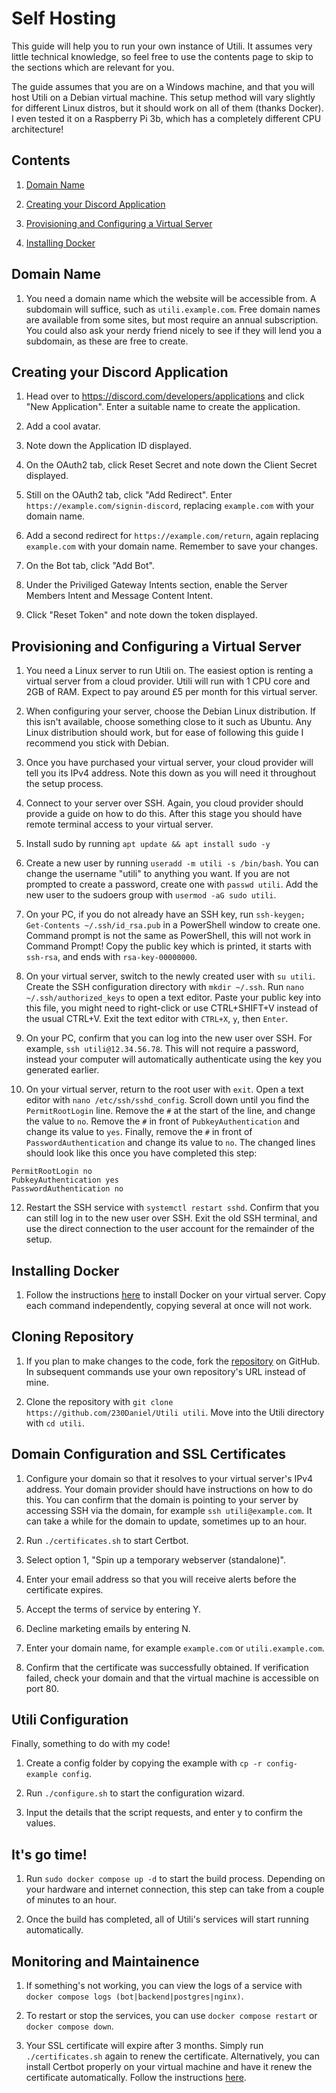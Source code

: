 # Self Hosting

This guide will help you to run your own instance of Utili. It assumes very little technical knowledge, so feel free to use the contents page to skip to the sections which are relevant for you.

The guide assumes that you are on a Windows machine, and that you will host Utili on a Debian virtual machine. This setup method will vary slightly for different Linux distros, but it should work on all of them (thanks Docker). I even tested it on a Raspberry Pi 3b, which has a completely different CPU architecture!


## Contents

1. [Domain Name](#domain-name)

1. [Creating your Discord Application](#creating-your-discord-application)

2. [Provisioning and Configuring a Virtual Server](#provisioning-and-configuring-a-virtual-server)

3. [Installing Docker](#installing-docker)


## Domain Name

1. You need a domain name which the website will be accessible from. A subdomain will suffice, such as `utili.example.com`. Free domain names are available from some sites, but most require an annual subscription. You could also ask your nerdy friend nicely to see if they will lend you a subdomain, as these are free to create.


## Creating your Discord Application

1. Head over to https://discord.com/developers/applications and click "New Application". Enter a suitable name to create the application.

2. Add a cool avatar.

3. Note down the Application ID displayed.

4. On the OAuth2 tab, click Reset Secret and note down the Client Secret displayed.

5. Still on the OAuth2 tab, click "Add Redirect". Enter `https://example.com/signin-discord`, replacing `example.com` with your domain name.

6. Add a second redirect for `https://example.com/return`, again replacing `example.com` with your domain name. Remember to save your changes.

7. On the Bot tab, click "Add Bot".

8. Under the Priviliged Gateway Intents section, enable the Server Members Intent and Message Content Intent.

9. Click "Reset Token" and note down the token displayed.


## Provisioning and Configuring a Virtual Server

1. You need a Linux server to run Utili on. The easiest option is renting a virtual server from a cloud provider. Utili will run with 1 CPU core and 2GB of RAM. Expect to pay around £5 per month for this virtual server.

2. When configuring your server, choose the Debian Linux distribution. If this isn't available, choose something close to it such as Ubuntu. Any Linux distribution should work, but for ease of following this guide I recommend you stick with Debian.

4. Once you have purchased your virtual server, your cloud provider will tell you its IPv4 address. Note this down as you will need it throughout the setup process.

5. Connect to your server over SSH. Again, you cloud provider should provide a guide on how to do this. After this stage you should have remote terminal access to your virtual server.

6. Install sudo by running `apt update && apt install sudo -y`

7. Create a new user by running `useradd -m utili -s /bin/bash`. You can change the username "utili" to anything you want. If you are not prompted to create a password, create one with `passwd utili`. Add the new user to the sudoers group with `usermod -aG sudo utili`.

8. On your PC, if you do not already have an SSH key, run `ssh-keygen; Get-Contents ~/.ssh/id_rsa.pub` in a PowerShell window to create one. Command prompt is not the same as PowerShell, this will not work in Command Prompt! Copy the public key which is printed, it starts with `ssh-rsa`, and ends with `rsa-key-00000000`.

9. On your virtual server, switch to the newly created user with `su utili`. Create the SSH configuration directory with `mkdir ~/.ssh`. Run `nano ~/.ssh/authorized_keys` to open a text editor. Paste your public key into this file, you might need to right-click or use CTRL+SHIFT+V instead of the usual CTRL+V. Exit the text editor with `CTRL+X`, `y`, then `Enter`.

10. On your PC, confirm that you can log into the new user over SSH. For example, `ssh utili@12.34.56.78`. This will not require a password, instead your computer will automatically authenticate using the key you generated earlier.

11. On your virtual server, return to the root user with `exit`. Open a text editor with `nano /etc/ssh/sshd_config`. Scroll down until you find the `PermitRootLogin` line. Remove the `#` at the start of the line, and change the value to `no`. Remove the `#` in front of `PubkeyAuthentication` and change its value to `yes`. Finally, remove the `#` in front of `PasswordAuthentication` and change its value to `no`. The changed lines should look like this once you have completed this step:

```
PermitRootLogin no
PubkeyAuthentication yes
PasswordAuthentication no
```

12. Restart the SSH service with `systemctl restart sshd`. Confirm that you can still log in to the new user over SSH. Exit the old SSH terminal, and use the direct connection to the user account for the remainder of the setup.


## Installing Docker

1. Follow the instructions [here](https://docs.docker.com/engine/install/debian/#install-using-the-repository) to install Docker on your virtual server. Copy each command independently, copying several at once will not work.


## Cloning Repository

1. If you plan to make changes to the code, fork the [repository](https://github.com/230Daniel/Utili) on GitHub. In subsequent commands use your own repository's URL instead of mine.

2. Clone the repository with `git clone https://github.com/230Daniel/Utili utili`. Move into the Utili directory with `cd utili`.


## Domain Configuration and SSL Certificates

1. Configure your domain so that it resolves to your virtual server's IPv4 address. Your domain provider should have instructions on how to do this. You can confirm that the domain is pointing to your server by accessing SSH via the domain, for example `ssh utili@example.com`. It can take a while for the domain to update, sometimes up to an hour.

2. Run `./certificates.sh` to start Certbot.

3. Select option 1, "Spin up a temporary webserver (standalone)".

4. Enter your email address so that you will receive alerts before the certificate expires.

5. Accept the terms of service by entering Y.

6. Decline marketing emails by entering N.

7. Enter your domain name, for example `example.com` or `utili.example.com`.

8. Confirm that the certificate was successfully obtained. If verification failed, check your domain and that the virtual machine is accessible on port 80.


## Utili Configuration

Finally, something to do with my code!

1. Create a config folder by copying the example with `cp -r config-example config`.

2. Run `./configure.sh` to start the configuration wizard.

3. Input the details that the script requests, and enter y to confirm the values.


## It's go time!

1. Run `sudo docker compose up -d` to start the build process. Depending on your hardware and internet connection, this step can take from a couple of minutes to an hour.

2. Once the build has completed, all of Utili's services will start running automatically.


## Monitoring and Maintainence

1. If something's not working, you can view the logs of a service with `docker compose logs (bot|backend|postgres|nginx)`.

2. To restart or stop the services, you can use `docker compose restart` or `docker compose down`.

3. Your SSL certificate will expire after 3 months. Simply run `./certificates.sh` again to renew the certificate. Alternatively, you can install Certbot properly on your virtual machine and have it renew the certificate automatically. Follow the instructions [here](https://certbot.eff.org/instructions?ws=other&os=debianbuster).
